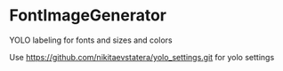 # FontImageGenerator
YOLO labeling for fonts and sizes and colors

Use
https://github.com/nikitaevstatera/yolo_settings.git
for yolo settings